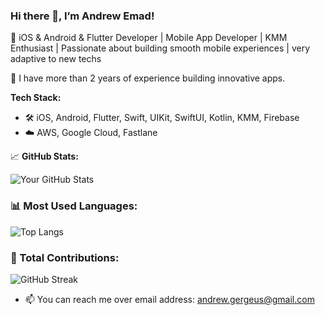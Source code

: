 ### Hi there 👋, I’m Andrew Emad!
🚀 iOS & Android & Flutter Developer | Mobile App Developer | KMM Enthusiast | Passionate about building smooth mobile experiences | very adaptive to new techs

🚀 I have more than 2 years of experience building innovative apps.

**Tech Stack:**
- 🛠️ iOS, Android, Flutter, Swift, UIKit, SwiftUI, Kotlin, KMM, Firebase
- ☁️ AWS, Google Cloud, Fastlane

📈 **GitHub Stats:**

![Your GitHub Stats](https://github-readme-stats.vercel.app/api?username=AndrewEmad98&show_icons=true&count_private=true&theme=dark)

### 📊 Most Used Languages:

![Top Langs](https://github-readme-stats.vercel.app/api/top-langs/?username=AndrewEmad98&layout=compact&theme=radical)

### 💪 Total Contributions:

![GitHub Streak](https://streak-stats.demolab.com/?user=AndrewEmad98&theme=dark)

- 📫 You can reach me over email address: andrew.gergeus@gmail.com
<!---
AndrewEmad98/AndrewEmad98 is a ✨ special ✨ repository because its `README.md` (this file) appears on your GitHub profile.
You can click the Preview link to take a look at your changes.
--->
